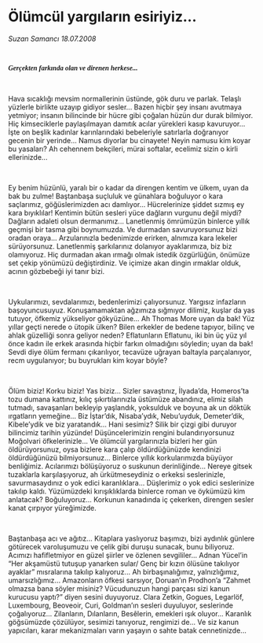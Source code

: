 # Ölümcül yargıların esiriyiz...

*Suzan Samancı 18.07.2008*

<div class="taraf_structure_2col_1zq">
<div class="margen_n">



 <p><b><i><font face="Times New Roman TUR"><br/>
<p>Gerçekten farkında olan ve direnen herkese...</p></font></i></b><br/>
</p><p>Hava sıcaklığı mevsim normallerinin üstünde, gök duru ve parlak. Telaşlı yüzlerle birlikte uzayıp gidiyor sesler... Bazen hiçbir şey insanı avutmaya yetmiyor; insanın bilincinde bir hücre gibi çoğalan hüzün dur durak bilmiyor. Hiç kimseciklerle paylaşılmayan damıtık acılar yürekleri kasıp kavuruyor... İşte on beşlik kadınlar karınlarındaki bebeleriyle satırlarla doğranıyor gecenin bir yerinde... Namus diyorlar bu cinayete! Neyin namusu kim koyar bu yasaları? Ah cehennem bekçileri, mürai softalar, ecelimiz sizin o kirli ellerinizde...</p><br/>
<p>Ey benim hüzünlü, yaralı bir o kadar da direngen kentim ve ülkem, uyan da bak bu zulme! Baştanbaşa suçluluk ve günahlara boğuluyor o kara saçlarımız, göğüslerimizden acı damlıyor... Hücrelerinize şiddet sızmış ey kara bıyıklılar! Kentimin bütün sesleri yüce dağların vurgunu değil miydi? Dağların adaleti olsun dermanımız... Lanetlenmiş ömrümüzün binlerce yıllık geçmişi bir tasma gibi boynumuzda. Ve durmadan savuruyorsunuz bizi oradan oraya... Arzularınızla bedenimizde erirken, alnımıza kara lekeler sürüyorsunuz. Lanetlenmiş şarkılarınız dolanıyor ayaklarımıza, biz biz olamıyoruz. Hiç durmadan akan ırmağı olmak istedik özgürlüğün, önümüze set çekip yönümüzü değiştirdiniz. Ve içimize akan dingin ırmaklar olduk, acının gözbebeği iyi tanır bizi.</p><br/>
<p>Uykularımızı, sevdalarımızı, bedenlerimizi çalıyorsunuz. Yargısız infazların başoyuncusuyuz. Konuşamamaktan ağzımıza sığmıyor dilimiz, kuşlar da yas tutuyor, öfkemiz yükseliyor gökyüzüne... Ah Thomas More uyan da bak! Yüz yıllar geçti nerede o ütopik ülken? Bilen erkekler de bedene tapıyor, bilinç ve ahlak güzelliği sonra geliyor neden? Eflatunların Eflatunu, iki bin üç yüz yıl önce kadın ile erkek arasında hiçbir farkın olmadığını söyledin; uyan da bak! Sevdi diye ölüm fermanı çıkarılıyor, tecavüze uğrayan baltayla parçalanıyor, recm uygulanıyor; bu buyrukları kim koyar böyle?</p><br/>
<p>Ölüm biziz! Korku biziz! Yas biziz... Sizler savaştınız, İlyada’da, Homeros’ta tozu dumana kattınız, kılıç şıkırtılarınızla üstümüze abandınız, elimiz silah tutmadı, savaşanları bekleyip yaşlandık, yoksulduk ve boyuna ak un döktük ırgatların yemeğine... Biz İştar’dık, Nisaba’ydık, Nebu’uyduk, Demeter’dik, Kibele’ydik ve biz yaratandık... Hani sesimiz? Silik bir çizgi gibi duruyor bilincimiz tarihin yüzünde! Düşüncelerimizin rengini bulandırıyorsunuz Moğolvari öfkelerinizle... Ve ölümcül yargılarınızla bizleri her gün öldürüyorsunuz, oysa bizlere kara çalıp öldürdüğünüzde kendinizi öldürdüğünüzü bilmiyorsunuz... Binlerce yıllık korkularımızda büyüyor benliğimiz. Acılarımızı bölüşüyoruz o suskunun derinliğinde... Nereye gitsek tuzaklarla karşılaşıyoruz, ah ürkütmeseydiniz o erkeksi seslerinizle, savurmasaydınız o yok edici karanlıklara... Düşlerimiz o yok edici seslerinize takılıp kaldı. Yüzümüzdeki kırışıklıklarda binlerce roman ve öykümüzü kim anlatacak? Boğuluyoruz... Korkunun kanadında iç çekerken, direngen sesler kanat çırpıyor yüreğimizde.</p><br/>
<p>Baştanbaşa acı ve ağıtız... Kitaplara yaslıyoruz başımızı, bizi aydınlık günlere götürecek varoluşumuzu ve çelik gibi duruşu sunacak, bunu biliyoruz. Acımızı hafifletmiyor en güzel şiirler ve özlenen sevgililer... Adnan Yücel’in “Her akşamüstü tutuşup yanarken sular/ Genç bir kızın ölüsüne takılıyor ayaklar” mısralarına takılıp kalıyoruz... Ah birbaşınalığımız, yalnızlığımız, umarsızlığımız... Amazonların öfkesi sarsıyor, Doruan’ın Prodhon’a “Zahmet olmazsa bana söyler misiniz? Vücudunuzun hangi parçası sizi kanun kurucusu yaptı?” diyen sesini duyuyoruz. Clara Zetkin, Gogues, Legarlöf, Luxembourg, Beoveoir, Curi, Goldman’ın sesleri duyuluyor, seslerinde çoğalıyoruz... Zilanların, Dılanların, Besêlerin, emekleri ışık oluyor... Karanlık göğsümüzde çözülüyor, sesimizi tanıyoruz, rengimizi de... Ve siz kanun yapıcıları, karar mekanizmaları varın yaşayın o sahte batak cennetinizde...</p>

<br/>


<div id="taraf_not">
</div>

</div>


</div>
